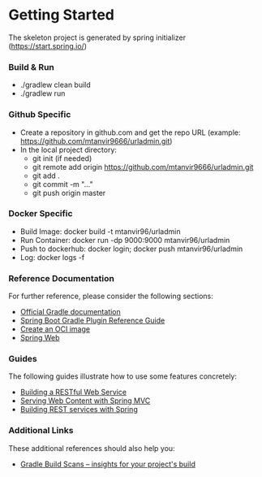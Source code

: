 # Getting Started
The skeleton project is generated by spring initializer (https://start.spring.io/)

### Build & Run
- ./gradlew clean build
- ./gradlew run

### Github Specific
- Create a repository in github.com and get the repo URL (example: https://github.com/mtanvir9666/urladmin.git)
- In the local project directory: 
    - git init (if needed) 
    - git remote add origin https://github.com/mtanvir9666/urladmin.git
    - git add .
    - git commit -m "..."
    - git push origin master
    
### Docker Specific
- Build Image:       docker build -t mtanvir96/urladmin
- Run Container:     docker run -dp 9000:9000 mtanvir96/urladmin
- Push to dockerhub: docker login; docker push mtanvir96/urladmin
- Log:               docker logs -f <containerId>


### Reference Documentation
For further reference, please consider the following sections:

* [Official Gradle documentation](https://docs.gradle.org)
* [Spring Boot Gradle Plugin Reference Guide](https://docs.spring.io/spring-boot/docs/2.5.0/gradle-plugin/reference/html/)
* [Create an OCI image](https://docs.spring.io/spring-boot/docs/2.5.0/gradle-plugin/reference/html/#build-image)
* [Spring Web](https://docs.spring.io/spring-boot/docs/2.5.0/reference/htmlsingle/#boot-features-developing-web-applications)

### Guides
The following guides illustrate how to use some features concretely:

* [Building a RESTful Web Service](https://spring.io/guides/gs/rest-service/)
* [Serving Web Content with Spring MVC](https://spring.io/guides/gs/serving-web-content/)
* [Building REST services with Spring](https://spring.io/guides/tutorials/bookmarks/)

### Additional Links
These additional references should also help you:

* [Gradle Build Scans – insights for your project's build](https://scans.gradle.com#gradle)

